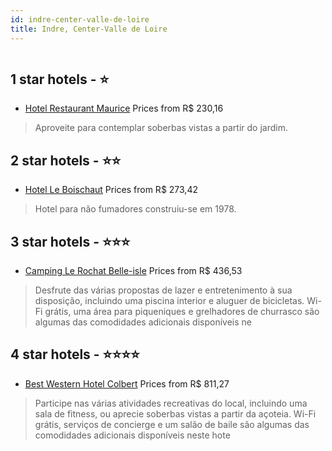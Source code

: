 ```yaml
---
id: indre-center-valle-de-loire
title: Indre, Center-Valle de Loire
---
```


<center><img src="https://i.travelapi.com/hotels/2000000/1630000/1627500/1627461/3d7edc7e_z.jpg" alt="" /></center>


##  1 star hotels - ⭐️

-    [Hotel Restaurant Maurice](https://us.hurb.com/hotels/indre/hotel-restaurant-maurice-HT-V5EY?cmp=18055) Prices from R$ 230,16
   > Aproveite para contemplar soberbas vistas a partir do jardim.

##  2 star hotels - ⭐️⭐️

-    [Hotel Le Boischaut](https://us.hurb.com/hotels/indre/hotel-le-boischaut-HT-E5BF?cmp=18055) Prices from R$ 273,42
   > Hotel para não fumadores construiu-se em 1978.

##  3 star hotels - ⭐️⭐️⭐️

-    [Camping Le Rochat Belle-isle](https://us.hurb.com/hotels/indre/camping-le-rochat-belle-isle-HT-Q9LG?cmp=18055) Prices from R$ 436,53
   > Desfrute das várias propostas de lazer e entretenimento à sua disposição, incluindo uma piscina interior e aluguer de bicicletas. Wi-Fi grátis, uma área para piqueniques e grelhadores de churrasco são algumas das comodidades adicionais disponíveis ne

##  4 star hotels - ⭐️⭐️⭐️⭐️

-    [Best Western Hotel Colbert](https://us.hurb.com/hotels/indre/best-western-hotel-colbert-HT-CNP1?cmp=18055) Prices from R$ 811,27
   > Participe nas várias atividades recreativas do local, incluindo uma sala de fitness, ou aprecie soberbas vistas a partir da açoteia. Wi-Fi grátis, serviços de concierge e um salão de baile são algumas das comodidades adicionais disponíveis neste hote
